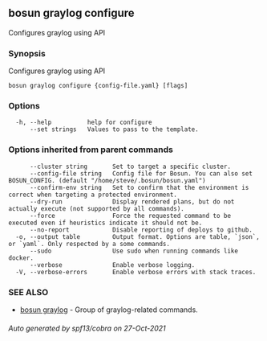 ## bosun graylog configure

Configures graylog using API

### Synopsis

Configures graylog using API

```
bosun graylog configure {config-file.yaml} [flags]
```

### Options

```
  -h, --help          help for configure
      --set strings   Values to pass to the template.
```

### Options inherited from parent commands

```
      --cluster string       Set to target a specific cluster.
      --config-file string   Config file for Bosun. You can also set BOSUN_CONFIG. (default "/home/steve/.bosun/bosun.yaml")
      --confirm-env string   Set to confirm that the environment is correct when targeting a protected environment.
      --dry-run              Display rendered plans, but do not actually execute (not supported by all commands).
      --force                Force the requested command to be executed even if heuristics indicate it should not be.
      --no-report            Disable reporting of deploys to github.
  -o, --output table         Output format. Options are table, `json`, or `yaml`. Only respected by a some commands.
      --sudo                 Use sudo when running commands like docker.
      --verbose              Enable verbose logging.
  -V, --verbose-errors       Enable verbose errors with stack traces.
```

### SEE ALSO

* [bosun graylog](bosun_graylog.md)	 - Group of graylog-related commands.

###### Auto generated by spf13/cobra on 27-Oct-2021
